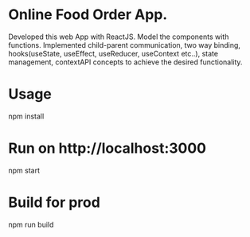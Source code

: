 # Online Food Order App.

Developed this web App with ReactJS. Model the components with functions.
Implemented child-parent communication, two way binding, hooks(useState, useEffect, useReducer, useContext etc..), state management, contextAPI concepts to achieve the desired functionality.

# **Usage**
npm install

# Run on http://localhost:3000
npm start

# Build for prod
npm run build
